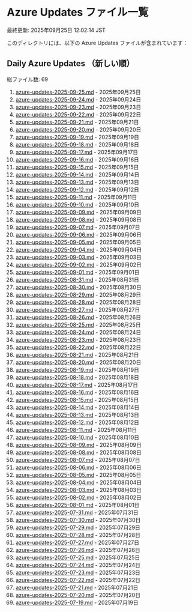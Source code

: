 # Azure Updates ファイル一覧

最終更新: 2025年09月25日 12:02:14 JST

このディレクトリには、以下の Azure Updates ファイルが含まれています：

## Daily Azure Updates （新しい順）

総ファイル数: 69

1. [azure-updates-2025-09-25.md](./azure-updates-2025-09-25.md) - 2025年09月25日
2. [azure-updates-2025-09-24.md](./azure-updates-2025-09-24.md) - 2025年09月24日
3. [azure-updates-2025-09-23.md](./azure-updates-2025-09-23.md) - 2025年09月23日
4. [azure-updates-2025-09-22.md](./azure-updates-2025-09-22.md) - 2025年09月22日
5. [azure-updates-2025-09-21.md](./azure-updates-2025-09-21.md) - 2025年09月21日
6. [azure-updates-2025-09-20.md](./azure-updates-2025-09-20.md) - 2025年09月20日
7. [azure-updates-2025-09-19.md](./azure-updates-2025-09-19.md) - 2025年09月19日
8. [azure-updates-2025-09-18.md](./azure-updates-2025-09-18.md) - 2025年09月18日
9. [azure-updates-2025-09-17.md](./azure-updates-2025-09-17.md) - 2025年09月17日
10. [azure-updates-2025-09-16.md](./azure-updates-2025-09-16.md) - 2025年09月16日
11. [azure-updates-2025-09-15.md](./azure-updates-2025-09-15.md) - 2025年09月15日
12. [azure-updates-2025-09-14.md](./azure-updates-2025-09-14.md) - 2025年09月14日
13. [azure-updates-2025-09-13.md](./azure-updates-2025-09-13.md) - 2025年09月13日
14. [azure-updates-2025-09-12.md](./azure-updates-2025-09-12.md) - 2025年09月12日
15. [azure-updates-2025-09-11.md](./azure-updates-2025-09-11.md) - 2025年09月11日
16. [azure-updates-2025-09-10.md](./azure-updates-2025-09-10.md) - 2025年09月10日
17. [azure-updates-2025-09-09.md](./azure-updates-2025-09-09.md) - 2025年09月09日
18. [azure-updates-2025-09-08.md](./azure-updates-2025-09-08.md) - 2025年09月08日
19. [azure-updates-2025-09-07.md](./azure-updates-2025-09-07.md) - 2025年09月07日
20. [azure-updates-2025-09-06.md](./azure-updates-2025-09-06.md) - 2025年09月06日
21. [azure-updates-2025-09-05.md](./azure-updates-2025-09-05.md) - 2025年09月05日
22. [azure-updates-2025-09-04.md](./azure-updates-2025-09-04.md) - 2025年09月04日
23. [azure-updates-2025-09-03.md](./azure-updates-2025-09-03.md) - 2025年09月03日
24. [azure-updates-2025-09-02.md](./azure-updates-2025-09-02.md) - 2025年09月02日
25. [azure-updates-2025-09-01.md](./azure-updates-2025-09-01.md) - 2025年09月01日
26. [azure-updates-2025-08-31.md](./azure-updates-2025-08-31.md) - 2025年08月31日
27. [azure-updates-2025-08-30.md](./azure-updates-2025-08-30.md) - 2025年08月30日
28. [azure-updates-2025-08-29.md](./azure-updates-2025-08-29.md) - 2025年08月29日
29. [azure-updates-2025-08-28.md](./azure-updates-2025-08-28.md) - 2025年08月28日
30. [azure-updates-2025-08-27.md](./azure-updates-2025-08-27.md) - 2025年08月27日
31. [azure-updates-2025-08-26.md](./azure-updates-2025-08-26.md) - 2025年08月26日
32. [azure-updates-2025-08-25.md](./azure-updates-2025-08-25.md) - 2025年08月25日
33. [azure-updates-2025-08-24.md](./azure-updates-2025-08-24.md) - 2025年08月24日
34. [azure-updates-2025-08-23.md](./azure-updates-2025-08-23.md) - 2025年08月23日
35. [azure-updates-2025-08-22.md](./azure-updates-2025-08-22.md) - 2025年08月22日
36. [azure-updates-2025-08-21.md](./azure-updates-2025-08-21.md) - 2025年08月21日
37. [azure-updates-2025-08-20.md](./azure-updates-2025-08-20.md) - 2025年08月20日
38. [azure-updates-2025-08-19.md](./azure-updates-2025-08-19.md) - 2025年08月19日
39. [azure-updates-2025-08-18.md](./azure-updates-2025-08-18.md) - 2025年08月18日
40. [azure-updates-2025-08-17.md](./azure-updates-2025-08-17.md) - 2025年08月17日
41. [azure-updates-2025-08-16.md](./azure-updates-2025-08-16.md) - 2025年08月16日
42. [azure-updates-2025-08-15.md](./azure-updates-2025-08-15.md) - 2025年08月15日
43. [azure-updates-2025-08-14.md](./azure-updates-2025-08-14.md) - 2025年08月14日
44. [azure-updates-2025-08-13.md](./azure-updates-2025-08-13.md) - 2025年08月13日
45. [azure-updates-2025-08-12.md](./azure-updates-2025-08-12.md) - 2025年08月12日
46. [azure-updates-2025-08-11.md](./azure-updates-2025-08-11.md) - 2025年08月11日
47. [azure-updates-2025-08-10.md](./azure-updates-2025-08-10.md) - 2025年08月10日
48. [azure-updates-2025-08-09.md](./azure-updates-2025-08-09.md) - 2025年08月09日
49. [azure-updates-2025-08-08.md](./azure-updates-2025-08-08.md) - 2025年08月08日
50. [azure-updates-2025-08-07.md](./azure-updates-2025-08-07.md) - 2025年08月07日
51. [azure-updates-2025-08-06.md](./azure-updates-2025-08-06.md) - 2025年08月06日
52. [azure-updates-2025-08-05.md](./azure-updates-2025-08-05.md) - 2025年08月05日
53. [azure-updates-2025-08-04.md](./azure-updates-2025-08-04.md) - 2025年08月04日
54. [azure-updates-2025-08-03.md](./azure-updates-2025-08-03.md) - 2025年08月03日
55. [azure-updates-2025-08-02.md](./azure-updates-2025-08-02.md) - 2025年08月02日
56. [azure-updates-2025-08-01.md](./azure-updates-2025-08-01.md) - 2025年08月01日
57. [azure-updates-2025-07-31.md](./azure-updates-2025-07-31.md) - 2025年07月31日
58. [azure-updates-2025-07-30.md](./azure-updates-2025-07-30.md) - 2025年07月30日
59. [azure-updates-2025-07-29.md](./azure-updates-2025-07-29.md) - 2025年07月29日
60. [azure-updates-2025-07-28.md](./azure-updates-2025-07-28.md) - 2025年07月28日
61. [azure-updates-2025-07-27.md](./azure-updates-2025-07-27.md) - 2025年07月27日
62. [azure-updates-2025-07-26.md](./azure-updates-2025-07-26.md) - 2025年07月26日
63. [azure-updates-2025-07-25.md](./azure-updates-2025-07-25.md) - 2025年07月25日
64. [azure-updates-2025-07-24.md](./azure-updates-2025-07-24.md) - 2025年07月24日
65. [azure-updates-2025-07-23.md](./azure-updates-2025-07-23.md) - 2025年07月23日
66. [azure-updates-2025-07-22.md](./azure-updates-2025-07-22.md) - 2025年07月22日
67. [azure-updates-2025-07-21.md](./azure-updates-2025-07-21.md) - 2025年07月21日
68. [azure-updates-2025-07-20.md](./azure-updates-2025-07-20.md) - 2025年07月20日
69. [azure-updates-2025-07-19.md](./azure-updates-2025-07-19.md) - 2025年07月19日
